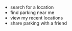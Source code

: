 - search for a location
- find parking near me
- view my recent locations
- share parking with a friend
